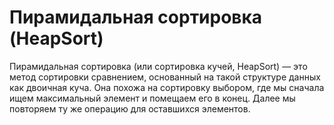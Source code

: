 # Пирамидальная сортировка (HeapSort)

Пирамидальная сортировка (или сортировка кучей, HeapSort) — это метод сортировки сравнением, основанный на такой структуре данных как двоичная куча. Она похожа на сортировку выбором, где мы сначала ищем максимальный элемент и помещаем его в конец. Далее мы повторяем ту же операцию для оставшихся элементов.

